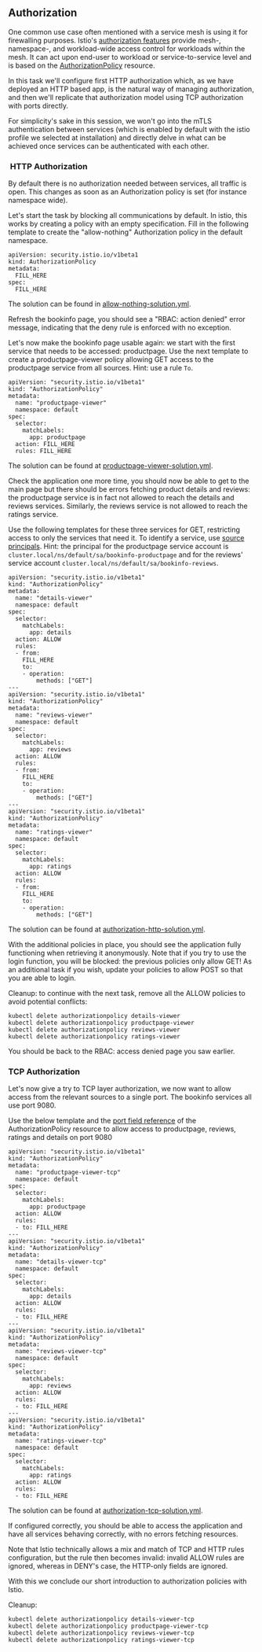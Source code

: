 
## Authorization

One common use case often mentioned with a service mesh is using it for firewalling purposes. 
Istio's [authorization features](https://istio.io/latest/docs/concepts/security/#authorization) provide mesh-, namespace-, and workload-wide access control for workloads within the mesh. It can act upon end-user to workload or service-to-service level and is based on the [AuthorizationPolicy](https://istio.io/latest/docs/reference/config/security/authorization-policy/) resource. 

In this task we'll configure first HTTP authorization which, as we have deployed an HTTP based app, is the natural way of managing authorization, and then we'll replicate that authorization model using TCP authorization with ports directly.

For simplicity's sake in this session, we won't go into the mTLS authentication between services (which is enabled by default with the istio profile we selected at installation) and directly delve in what can be achieved once services can be authenticated with each other.

###  HTTP Authorization

By default there is no authorization needed between services, all traffic is open. This changes as soon as an Authorization policy is set (for instance namespace wide).

Let's start the task by blocking all communications by default. In istio, this works by creating a policy with an empty specification. Fill in the following template to create the "allow-nothing" Authorization policy in the default namespace.

```
apiVersion: security.istio.io/v1beta1
kind: AuthorizationPolicy
metadata:
  FILL_HERE
spec:
  FILL_HERE
```

The solution can be found in [allow-nothing-solution.yml](../solutions/allow-nothing-solution.yml).

Refresh the bookinfo page, you should see a "RBAC: action denied" error message, indicating that the deny rule is enforced with no exception.

Let's now make the bookinfo page usable again: we start with the first service that needs to be accessed: productpage. Use the next template to create a productpage-viewer policy allowing GET access to the productpage service from all sources. Hint: use a rule `To`.

```
apiVersion: "security.istio.io/v1beta1"
kind: "AuthorizationPolicy"
metadata:
  name: "productpage-viewer"
  namespace: default
spec:
  selector:
    matchLabels:
      app: productpage
  action: FILL_HERE
  rules: FILL_HERE
```

The solution can be found at [productpage-viewer-solution.yml](../solutions/productpage-viewer-solution.yml).

Check the application one more time, you should now be able to get to the main page but there should be errors fetching product details and reviews: the productpage service is in fact not allowed to reach the details and reviews services. Similarly, the reviews service is not allowed to reach the ratings service.

Use the following templates for these three services for GET, restricting access to only the services that need it. To identify a service, use [source principals](https://istio.io/latest/docs/reference/config/security/conditions/#supported-conditions). Hint: the principal for the productpage service account is `cluster.local/ns/default/sa/bookinfo-productpage` and for the reviews' service account `cluster.local/ns/default/sa/bookinfo-reviews`.

```
apiVersion: "security.istio.io/v1beta1"
kind: "AuthorizationPolicy"
metadata:
  name: "details-viewer"
  namespace: default
spec:
  selector:
    matchLabels:
      app: details
  action: ALLOW
  rules:
  - from:
    FILL_HERE
    to:
    - operation:
        methods: ["GET"]
---
apiVersion: "security.istio.io/v1beta1"
kind: "AuthorizationPolicy"
metadata:
  name: "reviews-viewer"
  namespace: default
spec:
  selector:
    matchLabels:
      app: reviews
  action: ALLOW
  rules:
  - from:
    FILL_HERE
    to:
    - operation:
        methods: ["GET"]
---
apiVersion: "security.istio.io/v1beta1"
kind: "AuthorizationPolicy"
metadata:
  name: "ratings-viewer"
  namespace: default
spec:
  selector:
    matchLabels:
      app: ratings
  action: ALLOW
  rules:
  - from:
    FILL_HERE
    to:
    - operation:
        methods: ["GET"]
```

The solution can be found at [authorization-http-solution.yml](../solutions/authorization-http-solution.yml).

With the additional policies in place, you should see the application fully functioning when retrieving it anonymously. Note that if you try to use the login function, you will be blocked: the previous policies only allow GET! As an additional task if you wish, update your policies to allow POST so that you are able to login.

Cleanup: to continue with the next task, remove all the ALLOW policies to avoid potential conflicts:

```
kubectl delete authorizationpolicy details-viewer
kubectl delete authorizationpolicy productpage-viewer
kubectl delete authorizationpolicy reviews-viewer
kubectl delete authorizationpolicy ratings-viewer
```

You should be back to the RBAC: access denied page you saw earlier.


### TCP Authorization

Let's now give a try to TCP layer authorization, we now want to allow access from the relevant sources to a single port. The bookinfo services all use port 9080.

Use the below template and the [port field reference](https://istio.io/latest/docs/reference/config/security/authorization-policy/#Operation) of the AuthorizationPolicy resource to allow access to productpage, reviews, ratings and details on port 9080

```
apiVersion: "security.istio.io/v1beta1"
kind: "AuthorizationPolicy"
metadata:
  name: "productpage-viewer-tcp"
  namespace: default
spec:
  selector:
    matchLabels:
      app: productpage
  action: ALLOW
  rules: 
  - to: FILL_HERE
---
apiVersion: "security.istio.io/v1beta1"
kind: "AuthorizationPolicy"
metadata:
  name: "details-viewer-tcp"
  namespace: default
spec:
  selector:
    matchLabels:
      app: details
  action: ALLOW
  rules:
  - to: FILL_HERE
---
apiVersion: "security.istio.io/v1beta1"
kind: "AuthorizationPolicy"
metadata:
  name: "reviews-viewer-tcp"
  namespace: default
spec:
  selector:
    matchLabels:
      app: reviews
  action: ALLOW
  rules:
  - to: FILL_HERE
---
apiVersion: "security.istio.io/v1beta1"
kind: "AuthorizationPolicy"
metadata:
  name: "ratings-viewer-tcp"
  namespace: default
spec:
  selector:
    matchLabels:
      app: ratings
  action: ALLOW
  rules:
  - to: FILL_HERE
```

The solution can be found at [authorization-tcp-solution.yml](../solutions/authorization-tcp-solution.yml).

If configured correctly, you should be able to access the application and have all services behaving correctly, with no errors fetching resources.

Note that Istio technically allows a mix and match of TCP and HTTP rules configuration, but the rule then becomes invalid: invalid ALLOW rules are ignored, whereas in DENY's case, the HTTP-only fields are ignored.

With this we conclude our short introduction to authorization policies with Istio.

Cleanup: 

```
kubectl delete authorizationpolicy details-viewer-tcp
kubectl delete authorizationpolicy productpage-viewer-tcp
kubectl delete authorizationpolicy reviews-viewer-tcp
kubectl delete authorizationpolicy ratings-viewer-tcp
```
